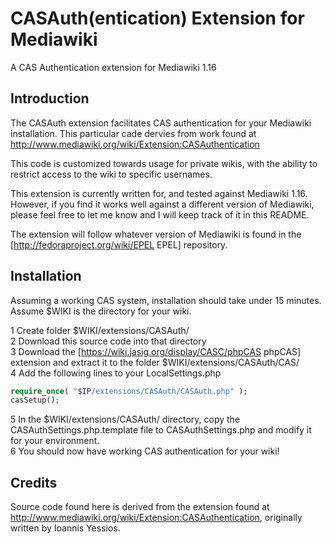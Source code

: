 CASAuth(entication) Extension for Mediawiki
===========================================

A CAS Authentication extension for Mediawiki 1.16

Introduction
------------

The CASAuth extension facilitates CAS authentication for your Mediawiki installation.  This particular cade dervies from work found at http://www.mediawiki.org/wiki/Extension:CASAuthentication

This code is customized towards usage for private wikis, with the ability to restrict access to the wiki to specific usernames.

This extension is currently written for, and tested against Mediawiki 1.16.  However, if you find it works well against a different version of Mediawiki, please feel free to let me know and I will keep track of it in this README.

The extension will follow whatever version of Mediawiki is found in the [http://fedoraproject.org/wiki/EPEL EPEL] repository.

Installation
------------

Assuming a working CAS system, installation should take under 15 minutes.  Assume $WIKI is the directory for your wiki.

1 Create folder $WIKI/extensions/CASAuth/<br />
2 Download this source code into that directory<br />
3 Download the [https://wiki.jasig.org/display/CASC/phpCAS phpCAS] extension and extract it to the folder $WIKI/extensions/CASAuth/CAS/<br />
4 Add the following lines to your LocalSettings.php
```php
require_once( "$IP/extensions/CASAuth/CASAuth.php" );
casSetup();
```
5 In the $WIKI/extensions/CASAuth/ directory, copy the CASAuthSettings.php.template file to CASAuthSettings.php and modify it for your environment.<br />
6 You should now have working CAS authentication for your wiki!<br />

Credits
-------

Source code found here is derived from the extension found at http://www.mediawiki.org/wiki/Extension:CASAuthentication, originally written by Ioannis Yessios.
